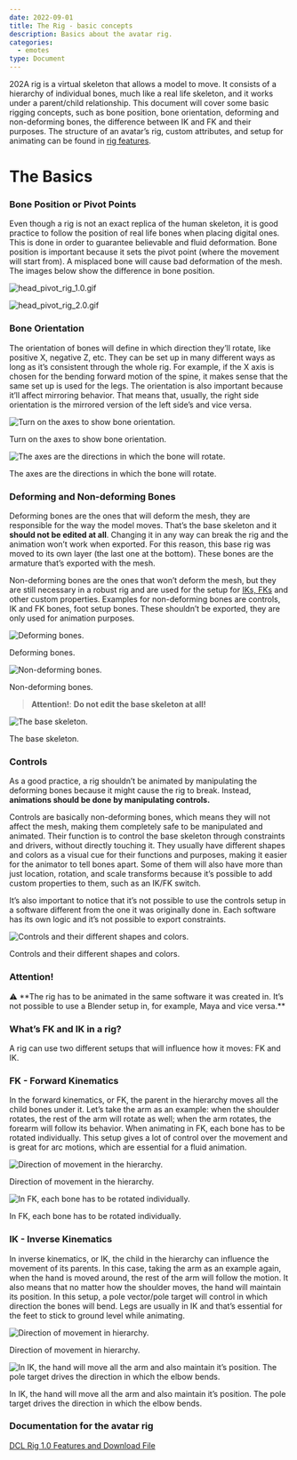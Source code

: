 ```yaml
---
date: 2022-09-01
title: The Rig - basic concepts
description: Basics about the avatar rig.
categories:
  - emotes
type: Document
---
```



202A rig is a virtual skeleton that allows a model to move. It consists of a hierarchy of individual bones, much like a real life skeleton, and it works under a parent/child relationship.  This document will cover some basic rigging concepts, such as bone position, bone orientation, deforming and non-deforming bones, the difference between IK and FK and their purposes. The structure of an avatar’s rig, custom attributes, and setup for animating can be found in [rig features](/emotes/rig-features).

# The Basics

### Bone Position or Pivot Points

Even though a rig is not an exact replica of the human skeleton, it is good practice to follow the position of real life bones when placing digital ones. This is done in order to guarantee believable and fluid deformation. Bone position is important because it sets the pivot point (where the movement will start from). A misplaced bone will cause bad deformation of the mesh. The images below show the difference in bone position.

![head_pivot_rig_1.0.gif](https://s3-us-west-2.amazonaws.com/secure.notion-static.com/55fdc16d-e9fe-4a7f-9aa0-513cf5d5477e/head_pivot_rig_1.0.gif)

![head_pivot_rig_2.0.gif](https://s3-us-west-2.amazonaws.com/secure.notion-static.com/6a2e0ddd-5397-412e-ac88-0f4afd975fc2/head_pivot_rig_2.0.gif)

### Bone Orientation

The orientation of bones will define in which direction they’ll rotate, like positive X, negative Z, etc. They can be set up in many different ways as long as it’s consistent through the whole rig. For example, if the X axis is chosen for the bending forward motion of the spine, it makes sense that the same set up is used for the legs. The orientation is also important because it’ll affect mirroring behavior. That means that, usually, the right side orientation is the mirrored version of the left side’s and vice versa.

![Turn on the axes to show bone orientation.](https://s3-us-west-2.amazonaws.com/secure.notion-static.com/c9645619-6780-4d67-b39f-097178526fca/bone_axis.gif)

Turn on the axes to show bone orientation.

![The axes are the directions in which the bone will rotate.](https://s3-us-west-2.amazonaws.com/secure.notion-static.com/4e3e20f0-f09f-4c1d-943b-2d49955382fb/bone_orientation.gif)

The axes are the directions in which the bone will rotate.

### Deforming and Non-deforming Bones

Deforming bones are the ones that will deform the mesh, they are responsible for the way the model moves. That’s the base skeleton and it **should not be edited at all**. Changing it in any way can break the rig and the animation won’t work when exported. For this reason, this base rig was moved to its own layer (the last one at the bottom). These bones are the armature that’s exported with the mesh.

Non-deforming bones are the ones that won’t deform the mesh, but they are still necessary in a robust rig and are used for the setup for [IKs, FKs](#what’s-FK-and-IK-in-a-rig) and other custom properties. Examples for non-deforming bones are controls, IK and FK bones, foot setup bones. These shouldn’t be exported, they are only used for animation purposes.

![Deforming bones.](https://s3-us-west-2.amazonaws.com/secure.notion-static.com/77a2637e-b3eb-4729-a1c2-9aefd1cfbb83/deforming_bones.png)

Deforming bones.

![Non-deforming bones.](https://s3-us-west-2.amazonaws.com/secure.notion-static.com/bfce8a52-b982-4312-85f3-f16d4cb09c2b/non_deforming_bones.png)

Non-deforming bones.

> **Attention!**: **Do not edit the base skeleton at all!**

![The base skeleton.](https://s3-us-west-2.amazonaws.com/secure.notion-static.com/5e78a78c-758e-47c2-8ac3-1d5e148182af/deforming.png)

The base skeleton.

### Controls

As a good practice, a rig shouldn’t be animated by manipulating the deforming bones because it might cause the rig to break. Instead, **animations should be done by manipulating controls.**

Controls are basically non-deforming bones, which means they will not affect the mesh, making them completely safe to be manipulated and animated. Their function is to control the base skeleton through constraints and drivers, without directly touching it. They usually have different shapes and colors as a visual cue for their functions and purposes, making it easier for the animator to tell bones apart. Some of them will also have more than just location, rotation, and scale transforms because it’s possible to add custom properties to them, such as an IK/FK switch.

It’s also important to notice that it’s not possible to use the controls setup in a software different from the one it was originally done in. Each software has its own logic and it’s not possible to export constraints.

![Controls and their different shapes and colors.](https://s3-us-west-2.amazonaws.com/secure.notion-static.com/41d99683-02e2-477d-9857-c5a40473471c/controls.png)

Controls and their different shapes and colors.

### **Attention!**

<aside>
⚠️ **The rig has to be animated in the same software it was created in. It’s not possible to use a Blender setup in, for example, Maya and vice versa.**

</aside>

### What’s FK and IK in a rig?

A rig can use two different setups that will influence how it moves: FK and IK.

### FK - Forward Kinematics

In the forward kinematics, or FK, the parent in the hierarchy moves all the child bones under it. Let’s take the arm as an example: when the shoulder rotates, the rest of the arm will rotate as well; when the arm rotates, the forearm will follow its behavior. When animating in FK, each bone has to be rotated individually. This setup gives a lot of control over the movement and is great for arc motions, which are essential for a fluid animation.

![Direction of movement in the hierarchy.](https://s3-us-west-2.amazonaws.com/secure.notion-static.com/1b674413-6abd-42ac-bee2-0bd34c229beb/FK.png)

Direction of movement in the hierarchy.

![In FK, each bone has to be rotated individually.](https://s3-us-west-2.amazonaws.com/secure.notion-static.com/e05fee2b-2703-4cf3-bf42-260f89771c26/FK.gif)

In FK, each bone has to be rotated individually.

### IK - Inverse Kinematics

In inverse kinematics, or IK, the child in the hierarchy can influence the movement of its parents. In this case, taking the arm as an example again, when the hand is moved around, the rest of the arm will follow the motion. It also means that no matter how the shoulder moves, the hand will maintain its position. In this setup, a pole vector/pole target will control in which direction the bones will bend. Legs are usually in IK and that’s essential for the feet to stick to ground level while animating.

![Direction of movement in hierarchy.](https://s3-us-west-2.amazonaws.com/secure.notion-static.com/b9a666fe-9396-4a54-a0f1-cd19bdf610cd/IK.png)

Direction of movement in hierarchy.

![In IK, the hand will move all the arm and also maintain it’s position. The pole target drives the direction in which the elbow bends.](https://s3-us-west-2.amazonaws.com/secure.notion-static.com/46a04206-4cdc-4211-82ba-78a04d5dbf2f/IK.gif)

In IK, the hand will move all the arm and also maintain it’s position. The pole target drives the direction in which the elbow bends.

### Documentation for the avatar rig

[DCL Rig 1.0 Features and Download File](https://www.notion.so/DCL-Rig-1-0-Features-and-Download-File-35c95c12452940af9c99a710a0a39742)
